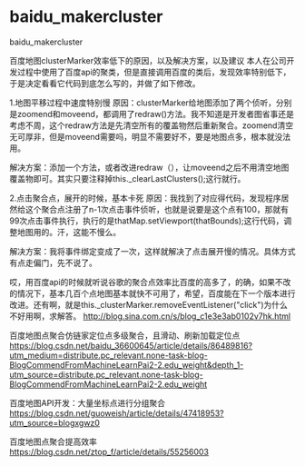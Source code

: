 # baidu_makercluster
baidu_makercluster

百度地图clusterMarker效率低下的原因，以及解决方案，以及建议
本人在公司开发过程中使用了百度api的聚类，但是直接调用百度的类后，发现效率特别低下，于是决定看看它代码到底怎么写的，并做了如下修改。

1.地图平移过程中速度特别慢
原因：clusterMarker给地图添加了两个侦听，分别是zoomend和moveend，都调用了redraw()方法。我不知道是开发者图省事还是考虑不周，这个redraw方法是先清空所有的覆盖物然后重新聚合。zoomend清空无可厚非，但是moveend需要吗，明显不需要好不，要是地图点多，根本就没法用。

解决方案：添加一个方法，或者改进redraw（），让moveend之后不用清空地图覆盖物即可。其实只要注释掉this._clearLastClusters();这行就行。

2.点击聚合点，展开的时候，基本卡死
原因：我找到了对应得代码，发现程序居然给这个聚合点注册了n-1次点击事件侦听，也就是说要是这个点有100，那就有99次点击事件执行，执行的是thatMap.setViewport(thatBounds);这行代码，调整地图用的。汗，这能不慢么。

解决方案：我将事件绑定变成了一次，这样就解决了点击展开慢的情况。具体方式有点走偏门，先不说了。

哎，用百度api的时候就听说谷歌的聚合点效率比百度的高多了，的确，如果不改的情况下，基本几百个点地图基本就快不可用了，希望，百度能在下一个版本进行改进。还有啊，就是this._clusterMarker.removeEventListener("click")为什么不好用啊，求解答。
http://blog.sina.com.cn/s/blog_c1e3e3ab0102v7hk.html


百度地图点聚合仿链家定位点多级聚合，且滑动、刷新加载定位点
https://blog.csdn.net/baidu_36600645/article/details/86489816?utm_medium=distribute.pc_relevant.none-task-blog-BlogCommendFromMachineLearnPai2-2.edu_weight&depth_1-utm_source=distribute.pc_relevant.none-task-blog-BlogCommendFromMachineLearnPai2-2.edu_weight


百度地图API开发：大量坐标点进行分组聚合
https://blog.csdn.net/guoweish/article/details/47418953?utm_source=blogxgwz0


百度地图点聚合提高效率
https://blog.csdn.net/ztop_f/article/details/55256003
